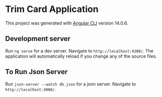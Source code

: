 # Trim Card Application

This project was generated with [Angular CLI](https://github.com/angular/angular-cli) version 14.0.6.

## Development server

Run `ng serve` for a dev server. Navigate to `http://localhost:4200/`. The application will automatically reload if you change any of the source files.

## To Run Json Server

Run `json-server --watch db.json` for a json server. Navigate to `http://localhost:3000/`.

